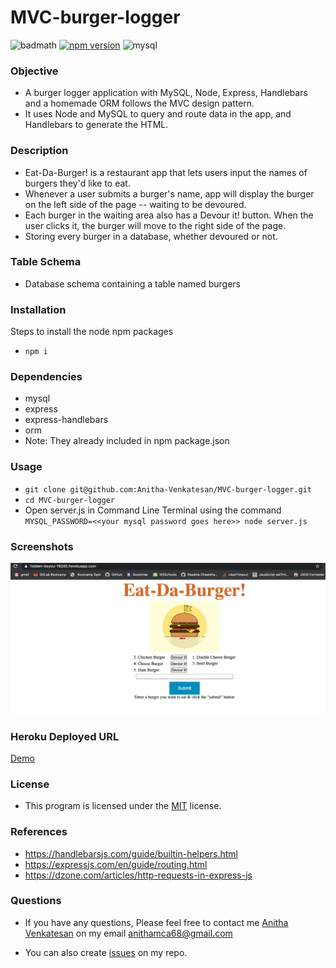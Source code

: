 # MVC-burger-logger
![badmath](https://img.shields.io/github/languages/top/nielsenjared/badmath)
[![npm version](https://badge.fury.io/js/cli.svg)](https://badge.fury.io/js/cli)
![mysql](https://badge.fury.io/js/mysql.svg)
### Objective
* A burger logger application with MySQL, Node, Express, Handlebars and a homemade ORM follows the MVC design pattern.
* It uses Node and MySQL to query and route data in the app, and Handlebars to generate the HTML.

### Description
* Eat-Da-Burger! is a restaurant app that lets users input the names of burgers they'd like to eat.
* Whenever a user submits a burger's name, app will display the burger on the left side of the page -- waiting to be devoured.
* Each burger in the waiting area also has a Devour it! button. When the user clicks it, the burger will move to the right side of the page.
* Storing every burger in a database, whether devoured or not.

### Table Schema
* Database schema containing a table named burgers 

### Installation
Steps to install the node npm packages
* `npm i`

### Dependencies
* mysql
* express
* express-handlebars
* orm
* Note: They already included in npm package.json

### Usage
* `git clone git@github.com:Anitha-Venkatesan/MVC-burger-logger.git`
* `cd MVC-burger-logger`
* Open server.js in Command Line Terminal using the command `MYSQL_PASSWORD=<<your mysql password goes here>> node server.js`

### Screenshots
 ![BurgerDemo](screenshot/burger-demo.png)
 ### Heroku Deployed URL
 [Demo](https://hidden-bayou-19245.herokuapp.com/)
 
### License
* This program is licensed under the [MIT](https://choosealicense.com/licenses/mit/) license.

### References
* https://handlebarsjs.com/guide/builtin-helpers.html
* https://expressjs.com/en/guide/routing.html
* https://dzone.com/articles/http-requests-in-express-js
### Questions
* If you have any questions, Please feel free to contact me [Anitha Venkatesan](https://github.com/Anitha-Venkatesan) on my email anithamca68@gmail.com

* You can also create [issues](https://github.com/Anitha-Venkatesan/MVC-burger-logger/issues) on my repo.

